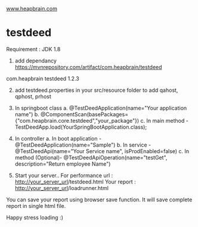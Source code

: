 www.heapbrain.com
# testdeed

Requirement : JDK 1.8

1. add dependancy
https://mvnrepository.com/artifact/com.heapbrain/testdeed
<!-- https://mvnrepository.com/artifact/com.heapbrain/testdeed -->
<dependency>
    <groupId>com.heapbrain</groupId>
    <artifactId>testdeed</artifactId>
    <version>1.2.3</version>
</dependency>

2. add testdeed.properties in your src/resource folder to add qahost, qphost, prhost

3. In springboot class
  a. @TestDeedApplication(name="Your application name")
  b. @ComponentScan(basePackages= {"com.heapbrain.core.testdeed","your_package"})
  c. In main method - TestDeedApp.load(YourSpringBootApplication.class);

4. In controller
	a. In boot application - @TestDeedApplication(name="Sample")
	b. In service - @TestDeedApi(name="Your Service name", isProdEnabled=false)
	c. In method (Optional)- @TestDeedApiOperation(name="testGet", description="Return employee Name")

5. Start your server..
For performance url : <http://your_server_url>/testdeed.html
Your report : <http://your_server_url>/loadrunner.html

You can save your report using browser save function. It will save complete report in single html file.

Happy stress loading :)